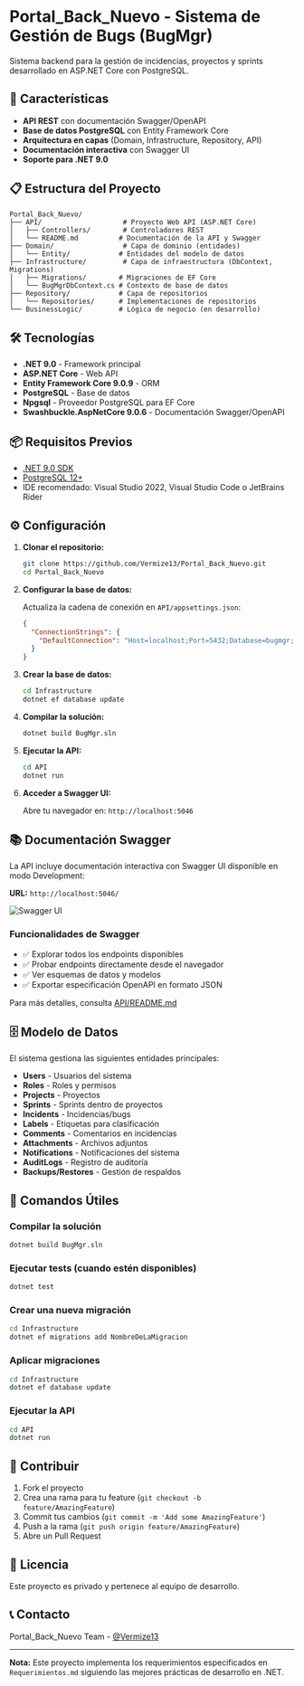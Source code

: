 # Portal_Back_Nuevo - Sistema de Gestión de Bugs (BugMgr)

Sistema backend para la gestión de incidencias, proyectos y sprints desarrollado en ASP.NET Core con PostgreSQL.

## 🚀 Características

- **API REST** con documentación Swagger/OpenAPI
- **Base de datos PostgreSQL** con Entity Framework Core
- **Arquitectura en capas** (Domain, Infrastructure, Repository, API)
- **Documentación interactiva** con Swagger UI
- **Soporte para .NET 9.0**

## 📋 Estructura del Proyecto

```
Portal_Back_Nuevo/
├── API/                    # Proyecto Web API (ASP.NET Core)
│   ├── Controllers/        # Controladores REST
│   └── README.md          # Documentación de la API y Swagger
├── Domain/                 # Capa de dominio (entidades)
│   └── Entity/            # Entidades del modelo de datos
├── Infrastructure/         # Capa de infraestructura (DbContext, Migrations)
│   ├── Migrations/        # Migraciones de EF Core
│   └── BugMgrDbContext.cs # Contexto de base de datos
├── Repository/            # Capa de repositorios
│   └── Repositories/      # Implementaciones de repositorios
└── BusinessLogic/         # Lógica de negocio (en desarrollo)
```

## 🛠️ Tecnologías

- **.NET 9.0** - Framework principal
- **ASP.NET Core** - Web API
- **Entity Framework Core 9.0.9** - ORM
- **PostgreSQL** - Base de datos
- **Npgsql** - Proveedor PostgreSQL para EF Core
- **Swashbuckle.AspNetCore 9.0.6** - Documentación Swagger/OpenAPI

## 📦 Requisitos Previos

- [.NET 9.0 SDK](https://dotnet.microsoft.com/download/dotnet/9.0)
- [PostgreSQL 12+](https://www.postgresql.org/download/)
- IDE recomendado: Visual Studio 2022, Visual Studio Code o JetBrains Rider

## ⚙️ Configuración

1. **Clonar el repositorio:**
   ```bash
   git clone https://github.com/Vermize13/Portal_Back_Nuevo.git
   cd Portal_Back_Nuevo
   ```

2. **Configurar la base de datos:**
   
   Actualiza la cadena de conexión en `API/appsettings.json`:
   ```json
   {
     "ConnectionStrings": {
       "DefaultConnection": "Host=localhost;Port=5432;Database=bugmgr;Username=tu_usuario;Password=tu_contraseña"
     }
   }
   ```

3. **Crear la base de datos:**
   ```bash
   cd Infrastructure
   dotnet ef database update
   ```

4. **Compilar la solución:**
   ```bash
   dotnet build BugMgr.sln
   ```

5. **Ejecutar la API:**
   ```bash
   cd API
   dotnet run
   ```

6. **Acceder a Swagger UI:**
   
   Abre tu navegador en: `http://localhost:5046`

## 📚 Documentación Swagger

La API incluye documentación interactiva con Swagger UI disponible en modo Development:

**URL:** `http://localhost:5046/`

![Swagger UI](https://github.com/user-attachments/assets/665a330e-5116-46ea-8ac8-472119dad604)

### Funcionalidades de Swagger

- ✅ Explorar todos los endpoints disponibles
- ✅ Probar endpoints directamente desde el navegador
- ✅ Ver esquemas de datos y modelos
- ✅ Exportar especificación OpenAPI en formato JSON

Para más detalles, consulta [API/README.md](API/README.md)

## 🗄️ Modelo de Datos

El sistema gestiona las siguientes entidades principales:

- **Users** - Usuarios del sistema
- **Roles** - Roles y permisos
- **Projects** - Proyectos
- **Sprints** - Sprints dentro de proyectos
- **Incidents** - Incidencias/bugs
- **Labels** - Etiquetas para clasificación
- **Comments** - Comentarios en incidencias
- **Attachments** - Archivos adjuntos
- **Notifications** - Notificaciones del sistema
- **AuditLogs** - Registro de auditoría
- **Backups/Restores** - Gestión de respaldos

## 🔧 Comandos Útiles

### Compilar la solución
```bash
dotnet build BugMgr.sln
```

### Ejecutar tests (cuando estén disponibles)
```bash
dotnet test
```

### Crear una nueva migración
```bash
cd Infrastructure
dotnet ef migrations add NombreDeLaMigracion
```

### Aplicar migraciones
```bash
cd Infrastructure
dotnet ef database update
```

### Ejecutar la API
```bash
cd API
dotnet run
```

## 🤝 Contribuir

1. Fork el proyecto
2. Crea una rama para tu feature (`git checkout -b feature/AmazingFeature`)
3. Commit tus cambios (`git commit -m 'Add some AmazingFeature'`)
4. Push a la rama (`git push origin feature/AmazingFeature`)
5. Abre un Pull Request

## 📝 Licencia

Este proyecto es privado y pertenece al equipo de desarrollo.

## 📞 Contacto

Portal_Back_Nuevo Team - [@Vermize13](https://github.com/Vermize13)

---

**Nota:** Este proyecto implementa los requerimientos especificados en `Requerimientos.md` siguiendo las mejores prácticas de desarrollo en .NET.
